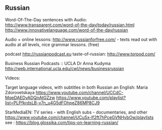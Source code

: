 
## Russian

Word-Of-The-Day sentences with Audio:
http://www.transparent.com/word-of-the-day/today/russian.html
http://www.innovativelanguage.com/word-of-the-day/russian

Audio + online lessons: 
http://www.russianforfree.com/ - texts read out with audio at all levels, nice grammar lessons. (free)

podcast
http://russianpodcast.eu
taste-of-russian:
http://www.torpod.com/

Business Russian Podcasts :: UCLA Dr Anna Kudyma
http://web.international.ucla.edu/cwl/news/businessrussian


Videos:

Target language videos, with subtitles in both Russian an English:
Maria Zdorovetskaya
https://www.youtube.com/channel/UCCdC-MqeDAEDvADQnAtGZzw
https://www.youtube.com/playlist?list=PLPfkrdsLB-v7n_u4G5dFOhpeZ86MP8CJ9


 StarMediaEN: TV series - with English subs - documentaries, and other
https://www.youtube.com/channel/UCuSx-lf2ft7hPceGVNHybOw/playlists
see : https://blog.glossika.com/tips-on-learning-russian/


